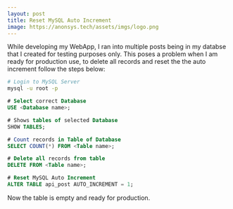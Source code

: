 ```yaml
---
layout: post
title: Reset MySQL Auto Increment
image: https://anonsys.tech/assets/imgs/logo.png
---
```


While developing my WebApp, I ran into multiple posts being in my databse that I created for testing purposes only.
This poses a problem when I am ready for production use, to delete all records and reset the the auto increment follow the steps below:

```bash
# Login to MySQL Server
mysql -u root -p
```
```SQL
# Select correct Database
USE <Database name>;

# Shows tables of selected Database
SHOW TABLES;

# Count records in Table of Database
SELECT COUNT(*) FROM <Table name>;

# Delete all records from table
DELETE FROM <Table name>;

# Reset MySQL Auto Increment
ALTER TABLE api_post AUTO_INCREMENT = 1;
```

Now the table is empty and ready for production.
